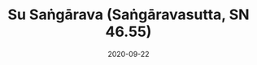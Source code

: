 ---
layout: page
title: 'Su Saṅgārava (Saṅgāravasutta, SN 46.55)'
category: susijusios suttos
index:
    - Teršalai (kilesā)
    - Kliūtys (nīvaraṇa)
sortIndex: 46055
date: 2020-09-22
tags:
    - Teršalai (kilesā)
    - Kliūtys (nīvaraṇa)
suttacentral: sn46.55
---
